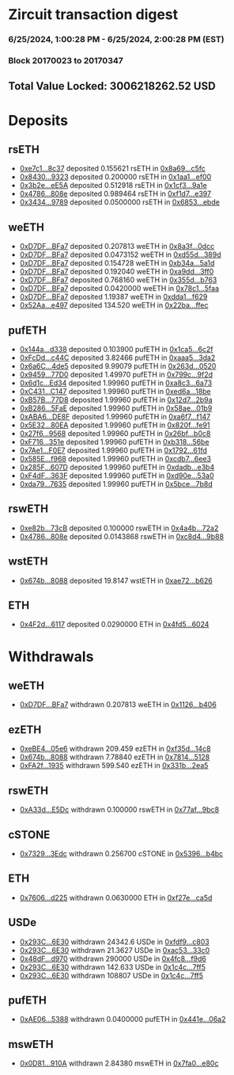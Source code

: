 # Zircuit transaction digest
### 6/25/2024, 1:00:28 PM - 6/25/2024, 2:00:28 PM (EST)
### Block 20170023 to 20170347

## Total Value Locked: 3006218262.52 USD

# Deposits
## rsETH
- [0xe7c1...8c37](https://etherscan.io/address/0xe7c1c97dcd00FBF01861f69aEbD85b8a24658c37) deposited 0.155621 rsETH in [0x8a69...c5fc](https://etherscan.io/tx/0xe7c1c97dcd00FBF01861f69aEbD85b8a24658c37)
- [0x8430...9323](https://etherscan.io/address/0x843044D8431fC0eBe3b4eDC9579A66fa1fDb9323) deposited 0.200000 rsETH in [0x1aa1...ef00](https://etherscan.io/tx/0x843044D8431fC0eBe3b4eDC9579A66fa1fDb9323)
- [0x3b2e...eE5A](https://etherscan.io/address/0x3b2e711B0462372A69D5412BDaA7CAfAFaD5eE5A) deposited 0.512918 rsETH in [0x1cf3...9a1e](https://etherscan.io/tx/0x3b2e711B0462372A69D5412BDaA7CAfAFaD5eE5A)
- [0x4786...808e](https://etherscan.io/address/0x4786D21364516787859997465025042c3935808e) deposited 0.989464 rsETH in [0xf1d7...e397](https://etherscan.io/tx/0x4786D21364516787859997465025042c3935808e)
- [0x3434...9789](https://etherscan.io/address/0x34349c5569e7B846c3558961552D2202760A9789) deposited 0.0500000 rsETH in [0x6853...ebde](https://etherscan.io/tx/0x34349c5569e7B846c3558961552D2202760A9789)
## weETH
- [0xD7DF...BFa7](https://etherscan.io/address/0xD7DF7E085214743530afF339aFC420c7c720BFa7) deposited 0.207813 weETH in [0x8a3f...0dcc](https://etherscan.io/tx/0xD7DF7E085214743530afF339aFC420c7c720BFa7)
- [0xD7DF...BFa7](https://etherscan.io/address/0xD7DF7E085214743530afF339aFC420c7c720BFa7) deposited 0.0473152 weETH in [0xd55d...389d](https://etherscan.io/tx/0xD7DF7E085214743530afF339aFC420c7c720BFa7)
- [0xD7DF...BFa7](https://etherscan.io/address/0xD7DF7E085214743530afF339aFC420c7c720BFa7) deposited 0.154728 weETH in [0xb34a...5a1d](https://etherscan.io/tx/0xD7DF7E085214743530afF339aFC420c7c720BFa7)
- [0xD7DF...BFa7](https://etherscan.io/address/0xD7DF7E085214743530afF339aFC420c7c720BFa7) deposited 0.192040 weETH in [0xa9dd...3ff0](https://etherscan.io/tx/0xD7DF7E085214743530afF339aFC420c7c720BFa7)
- [0xD7DF...BFa7](https://etherscan.io/address/0xD7DF7E085214743530afF339aFC420c7c720BFa7) deposited 0.768160 weETH in [0x355d...b763](https://etherscan.io/tx/0xD7DF7E085214743530afF339aFC420c7c720BFa7)
- [0xD7DF...BFa7](https://etherscan.io/address/0xD7DF7E085214743530afF339aFC420c7c720BFa7) deposited 0.0420000 weETH in [0x78c1...5faa](https://etherscan.io/tx/0xD7DF7E085214743530afF339aFC420c7c720BFa7)
- [0xD7DF...BFa7](https://etherscan.io/address/0xD7DF7E085214743530afF339aFC420c7c720BFa7) deposited 1.19387 weETH in [0xdda1...f629](https://etherscan.io/tx/0xD7DF7E085214743530afF339aFC420c7c720BFa7)
- [0x52Aa...e497](https://etherscan.io/address/0x52Aa899454998Be5b000Ad077a46Bbe360F4e497) deposited 134.520 weETH in [0x22ba...ffec](https://etherscan.io/tx/0x52Aa899454998Be5b000Ad077a46Bbe360F4e497)
## pufETH
- [0x144a...d338](https://etherscan.io/address/0x144a055f7F548A7B5fA6180529C6ADbc1d99d338) deposited 0.103900 pufETH in [0x1ca5...6c2f](https://etherscan.io/tx/0x144a055f7F548A7B5fA6180529C6ADbc1d99d338)
- [0xFcDd...c44C](https://etherscan.io/address/0xFcDd0763C24735A1f5C07b3ee3739f5cfE15c44C) deposited 3.82466 pufETH in [0xaaa5...3da2](https://etherscan.io/tx/0xFcDd0763C24735A1f5C07b3ee3739f5cfE15c44C)
- [0x6a6C...4de5](https://etherscan.io/address/0x6a6C631d87A020EAe23B21877B9dA379DF3B4de5) deposited 9.99079 pufETH in [0x263d...0520](https://etherscan.io/tx/0x6a6C631d87A020EAe23B21877B9dA379DF3B4de5)
- [0x9459...77D0](https://etherscan.io/address/0x9459B78E4cad95752d6318F72D47e0bda01A77D0) deposited 1.49970 pufETH in [0x799c...9f2d](https://etherscan.io/tx/0x9459B78E4cad95752d6318F72D47e0bda01A77D0)
- [0x6d1c...Ed34](https://etherscan.io/address/0x6d1c65DAa01b6993E3b2A9644d316a79DCe9Ed34) deposited 1.99960 pufETH in [0xa8c3...6a73](https://etherscan.io/tx/0x6d1c65DAa01b6993E3b2A9644d316a79DCe9Ed34)
- [0xC431...C147](https://etherscan.io/address/0xC4318f7fE72eb9F6e17E891fbb9dF8729D3DC147) deposited 1.99960 pufETH in [0xed6a...18be](https://etherscan.io/tx/0xC4318f7fE72eb9F6e17E891fbb9dF8729D3DC147)
- [0xB57B...77D8](https://etherscan.io/address/0xB57B6b18D0A7bB9a05a08e010eA2c05D810b77D8) deposited 1.99960 pufETH in [0x12d7...2b9a](https://etherscan.io/tx/0xB57B6b18D0A7bB9a05a08e010eA2c05D810b77D8)
- [0xB286...5FaE](https://etherscan.io/address/0xB286F06652815369809fB4275cb280ffa3475FaE) deposited 1.99960 pufETH in [0x58ae...01b9](https://etherscan.io/tx/0xB286F06652815369809fB4275cb280ffa3475FaE)
- [0xABA6...DE8F](https://etherscan.io/address/0xABA62dbd874e04443CF124fda90af1EAca4dDE8F) deposited 1.99960 pufETH in [0xa6f7...f147](https://etherscan.io/tx/0xABA62dbd874e04443CF124fda90af1EAca4dDE8F)
- [0x5E32...80EA](https://etherscan.io/address/0x5E326a675AC8D5A67D3aD6fA19ad6648D5dA80EA) deposited 1.99960 pufETH in [0x820f...fe91](https://etherscan.io/tx/0x5E326a675AC8D5A67D3aD6fA19ad6648D5dA80EA)
- [0x27f6...9568](https://etherscan.io/address/0x27f6a6C6EEe8cDc5Ec326Fb25285056463d89568) deposited 1.99960 pufETH in [0x26bf...b0c8](https://etherscan.io/tx/0x27f6a6C6EEe8cDc5Ec326Fb25285056463d89568)
- [0xF716...351e](https://etherscan.io/address/0xF716Bd9f78c2ff9288b26e7705e96E4e824e351e) deposited 1.99960 pufETH in [0xb318...56be](https://etherscan.io/tx/0xF716Bd9f78c2ff9288b26e7705e96E4e824e351e)
- [0x7Ae1...F0E7](https://etherscan.io/address/0x7Ae1F8805e1491B1CF106CCDA38DB4495c30F0E7) deposited 1.99960 pufETH in [0x1792...61fd](https://etherscan.io/tx/0x7Ae1F8805e1491B1CF106CCDA38DB4495c30F0E7)
- [0x585E...f968](https://etherscan.io/address/0x585Eb22AF92Cc075E73C3F950Fc693BC9796f968) deposited 1.99960 pufETH in [0xcdb7...6ee3](https://etherscan.io/tx/0x585Eb22AF92Cc075E73C3F950Fc693BC9796f968)
- [0x285F...607D](https://etherscan.io/address/0x285F5a4368c1e29F65fFf41Cc5602Af70D65607D) deposited 1.99960 pufETH in [0xdadb...e3b4](https://etherscan.io/tx/0x285F5a4368c1e29F65fFf41Cc5602Af70D65607D)
- [0xF4dF...363F](https://etherscan.io/address/0xF4dFA2BF11C685E110ce4a8cb7B9314Fc925363F) deposited 1.99960 pufETH in [0xd90e...53a0](https://etherscan.io/tx/0xF4dFA2BF11C685E110ce4a8cb7B9314Fc925363F)
- [0xda79...7635](https://etherscan.io/address/0xda79f364E3e5548d65Cfdc640B2e2cb463c27635) deposited 1.99960 pufETH in [0x5bce...7b8d](https://etherscan.io/tx/0xda79f364E3e5548d65Cfdc640B2e2cb463c27635)
## rswETH
- [0xe82b...73cB](https://etherscan.io/address/0xe82bC2170e5BE27d66d2348d8287dBe5fF0273cB) deposited 0.100000 rswETH in [0x4a4b...72a2](https://etherscan.io/tx/0xe82bC2170e5BE27d66d2348d8287dBe5fF0273cB)
- [0x4786...808e](https://etherscan.io/address/0x4786D21364516787859997465025042c3935808e) deposited 0.0143868 rswETH in [0xc8d4...9b88](https://etherscan.io/tx/0x4786D21364516787859997465025042c3935808e)
## wstETH
- [0x674b...8088](https://etherscan.io/address/0x674b9315b157850223399153529221C3d7308088) deposited 19.8147 wstETH in [0xae72...b626](https://etherscan.io/tx/0x674b9315b157850223399153529221C3d7308088)
## ETH
- [0x4F2d...6117](https://etherscan.io/address/0x4F2dD471CA9cf6C4B0eBE23b28aE68A9E8466117) deposited 0.0290000 ETH in [0x4fd5...6024](https://etherscan.io/tx/0x4F2dD471CA9cf6C4B0eBE23b28aE68A9E8466117)
# Withdrawals
## weETH
- [0xD7DF...BFa7](https://etherscan.io/address/0xD7DF7E085214743530afF339aFC420c7c720BFa7) withdrawn 0.207813 weETH in [0x1126...b406](https://etherscan.io/tx/0xD7DF7E085214743530afF339aFC420c7c720BFa7)
## ezETH
- [0xeBE4...05e6](https://etherscan.io/address/0xeBE45E6E9361c74Fb764a5277e6682f56D7005e6) withdrawn 209.459 ezETH in [0xf35d...14c8](https://etherscan.io/tx/0xeBE45E6E9361c74Fb764a5277e6682f56D7005e6)
- [0x674b...8088](https://etherscan.io/address/0x674b9315b157850223399153529221C3d7308088) withdrawn 7.78840 ezETH in [0x7814...5128](https://etherscan.io/tx/0x674b9315b157850223399153529221C3d7308088)
- [0xFA2f...1935](https://etherscan.io/address/0xFA2ff011c0E37d7398a2EE087484a4cbE2471935) withdrawn 599.540 ezETH in [0x331b...2ea5](https://etherscan.io/tx/0xFA2ff011c0E37d7398a2EE087484a4cbE2471935)
## rswETH
- [0xA33d...E5Dc](https://etherscan.io/address/0xA33d4CDe3660a11A57b350573989b06a7a29E5Dc) withdrawn 0.100000 rswETH in [0x77af...9bc8](https://etherscan.io/tx/0xA33d4CDe3660a11A57b350573989b06a7a29E5Dc)
## cSTONE
- [0x7329...3Edc](https://etherscan.io/address/0x73291b908eaE13935134dAcFC3b70beF1d973Edc) withdrawn 0.256700 cSTONE in [0x5396...b4bc](https://etherscan.io/tx/0x73291b908eaE13935134dAcFC3b70beF1d973Edc)
## ETH
- [0x7606...d225](https://etherscan.io/address/0x760667405D82041AD9ae09a092cD08e5E547d225) withdrawn 0.0630000 ETH in [0xf27e...ca5d](https://etherscan.io/tx/0x760667405D82041AD9ae09a092cD08e5E547d225)
## USDe
- [0x293C...6E30](https://etherscan.io/address/0x293C6937D8D82e05B01335F7B33FBA0c8e256E30) withdrawn 24342.6 USDe in [0xfdf9...c803](https://etherscan.io/tx/0x293C6937D8D82e05B01335F7B33FBA0c8e256E30)
- [0x293C...6E30](https://etherscan.io/address/0x293C6937D8D82e05B01335F7B33FBA0c8e256E30) withdrawn 21.3627 USDe in [0xac53...33c0](https://etherscan.io/tx/0x293C6937D8D82e05B01335F7B33FBA0c8e256E30)
- [0x48dF...d970](https://etherscan.io/address/0x48dF4C4222c973c3A48B2413894c4228951ad970) withdrawn 290000 USDe in [0x4fc8...f9d6](https://etherscan.io/tx/0x48dF4C4222c973c3A48B2413894c4228951ad970)
- [0x293C...6E30](https://etherscan.io/address/0x293C6937D8D82e05B01335F7B33FBA0c8e256E30) withdrawn 142.633 USDe in [0x1c4c...7ff5](https://etherscan.io/tx/0x293C6937D8D82e05B01335F7B33FBA0c8e256E30)
- [0x293C...6E30](https://etherscan.io/address/0x293C6937D8D82e05B01335F7B33FBA0c8e256E30) withdrawn 108807 USDe in [0x1c4c...7ff5](https://etherscan.io/tx/0x293C6937D8D82e05B01335F7B33FBA0c8e256E30)
## pufETH
- [0xAE06...5388](https://etherscan.io/address/0xAE06788fcC5639f4058EF18B191E6bEbCfc15388) withdrawn 0.0400000 pufETH in [0x441e...06a2](https://etherscan.io/tx/0xAE06788fcC5639f4058EF18B191E6bEbCfc15388)
## mswETH
- [0x0D81...910A](https://etherscan.io/address/0x0D81A04416Df8A335aB4856d55D238373458910A) withdrawn 2.84380 mswETH in [0x7fa0...e80c](https://etherscan.io/tx/0x0D81A04416Df8A335aB4856d55D238373458910A)
